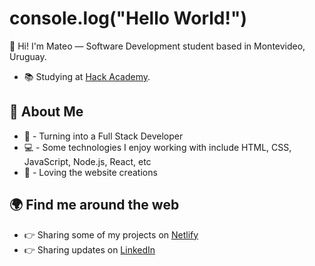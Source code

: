 # console.log("Hello World!")

👋 Hi! I'm Mateo — Software Development student based in Montevideo, Uruguay.

- 📚 Studying at [Hack Academy](https://ha.dev/).


## 🚀 About Me
- 💪 - Turning into a Full Stack Developer
- 💻 - Some technologies I enjoy working with include HTML, CSS, JavaScript, Node.js, React, etc
- 🎨 - Loving the website creations

## 🌍 Find me around the web 
- 👉 Sharing some of my projects on [Netlify](https://app.netlify.com/teams/mateogomez1718/sites)
- 👉 Sharing updates on [LinkedIn](https://www.linkedin.com/in/mateo-g%C3%B3mez-7a40b722b/)
